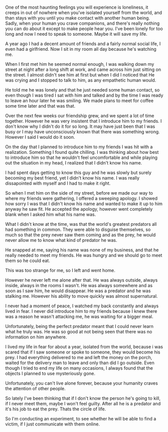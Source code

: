One of the most haunting feelings you will experience is loneliness, it creeps in out of nowhere when you've isolated yourself from the world, and than stays with you until you make contact with another human being. Sadly, when your human you crave companions, and there's really nothing you can do about it except to make people hear you. I've been lonely for too long and now I need to speak to someone. Maybe it will save my life. 

A year ago I had a decent amount of friends and a fairly normal social life, I even had a girlfriend. Now I sit in my room all day because he's watching me.

When I first met him he seemed normal enough, I was walking down my street at night after a long shift at work, and came across him just sitting on the street. I almost didn't see him at first but when I did I noticed that He was crying and I stopped to talk to him, as any empathetic human would.

He told me he was lonely and that he just needed some human contact, so even though I was tired I sat with him and talked and by the time I was ready to leave an hour later he was smiling. We made plans to meet for coffee some time later and that was that.

Over the next few weeks our friendship grew, and we spent a lot of time together. However he was very insistent that I introduce him to my friends. I don't know why I didn't do it for so long. It may have just been that I was busy or I may have unconsciously known that there was something wrong. However I said I would do it soon. 

On the day that I planned to introduce him to my friends I was hit with a realization. Something I found quite chilling. I was thinking about how best to introduce him so that he wouldn't feel uncomfortable and while playing out the situation in my head, I realized that I didn't know his name.

I had spent days getting to know this guy and he was slowly but surely becoming my best friend, yet I didn't know his name. I was really dissapointed with myself and  I had to make it right.

So when I met him on the side of my street, before we made our way to where my friends were gathering, I offered a sweeping apology. I showed how sorry I was that I didn't know his name and wanted to make it up to him anyway he saw fit. He accepted the apology, however went completely blank when I asked him what his name was. 

What I didn't know at the time, was that the world's greatest predators all had something in common. They were able to disguise themselves, so much so that the prey never saw them coming and as the prey, he would never allow me to know what kind of predator he was.

He snapped at me, saying his name was none of my business, and that he really needed to meet my friends. He was hungry and we should go to meet them so he could eat.

This was too strange for me, so I left and went home.

However he never left me alone after that. He was always outside, always inside, always in the rooms I wasn't. He was always somewhere and as soon as I saw him, he would disappear. He was a predator and he was stalking me. However his ability to move quickly was almost supernatural.

I never had a moment of peace, I watched my back constantly and always lived in fear. I never did introduce him to my friends because I knew there was a reason he wasn't attacking me, he was waiting for a bigger meal. 

Unfortunately, being the perfect predator meant that I could never learn what he truly was. He was so good at not being seen that there was no information on him anywhere. 

I lived my life in fear for about a year, isolated from the world, because i was scared that if I saw someone or spoke to someone, they would become his prey. I had everything delivered to me and left the money on the porch, waited for the delivery man to leave and only than did I go outside. Even though I tried to end my life on many occasions, I always found that the objects I planned to use mysteriously gone.

Unfortunately, you can't live alone forever, because your humanity craves the attention of other people. 

So lately I've been thinking that if I don't know the person he's going to kill, if I never meet them, maybe I won't feel guilty. After all he is a predator and it's his job to eat the prey. Thats the circle of life.

So I'm conducting an experiment, to see whether he will be able to find a victim, if I just communicate with them online.